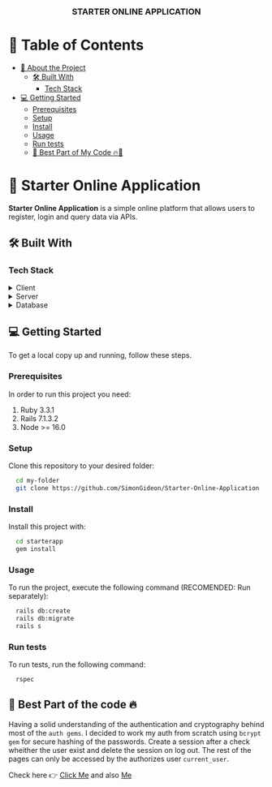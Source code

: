 <a name="readme-top"></a>


<div align="center">
  <br/>

  <h3><b>STARTER ONLINE APPLICATION</b></h3>

</div>

<!-- TABLE OF CONTENTS -->

# 📗 Table of Contents

- [📖 About the Project](#about-project)
  - [🛠 Built With](#built-with)
    - [Tech Stack](#tech-stack)
- [💻 Getting Started](#getting-started)
  - [Prerequisites](#prerequisites)
  - [Setup](#setup)
  - [Install](#install)
  - [Usage](#usage)
  - [Run tests](#run-tests)
  - [🙂 Best Part of My Code 🔥💯](#best-part)

<!-- PROJECT DESCRIPTION -->

# 📖 Starter Online Application <a name="about-project"></a>

**Starter Online Application** is a simple online platform that allows users to register, login and query data via APIs.

## 🛠 Built With <a name="built-with"></a>

### Tech Stack <a name="tech-stack"></a>
<details>
  <summary>Client</summary>
  <ul>
    <li><a href="https://html.com/">HTML</a></li>
    <li><a href="https://css.org/">CSS</a></li>
  </ul>
</details>

<details>
  <summary>Server</summary>
  <ul>
    <li><a href="https://rubyonrails.org/">Ruby on Rails</a></li>
  </ul>
</details>

<details>
<summary>Database</summary>
  <ul>
    <li><a href="https://www.postgresql.org/">PostgreSQL</a></li>
  </ul>
</details>

<!-- GETTING STARTED -->

## 💻 Getting Started <a name="getting-started"></a>
To get a local copy up and running, follow these steps.

### Prerequisites

In order to run this project you need:
<ol>
  <li>Ruby 3.3.1</li>
  <li>Rails 7.1.3.2</li>
  <li>Node >= 16.0</li>
</ol>

### Setup

Clone this repository to your desired folder:

```sh
  cd my-folder
  git clone https://github.com/SimonGideon/Starter-Online-Application
```

### Install

Install this project with:

```sh
  cd starterapp
  gem install
```

### Usage

To run the project, execute the following command (RECOMENDED: Run separately):

```sh
  rails db:create
  rails db:migrate
  rails s
```

### Run tests

To run tests, run the following command:
```sh
  rspec
```
## 🙂 Best Part of the code 🔥 <a name="best-part"></a>
Having a solid understanding of the authentication and cryptography behind most of the `auth gems`. I decided to work my auth from scratch using `bcrypt gem` for secure hashing of the passwords. Create a session after a check wheither the user exist and delete the session on log out. The rest of the pages can only be accessed by the authorizes user `current_user`.

Check here 👉 [Click Me](https://github.com/SimonGideon/Starter-Online-Application/blob/dev/app/models/user.rb#L3-L29) and also [Me](https://github.com/SimonGideon/Starter-Online-Application/blob/dev/app/controllers/sessions_controller.rb#L9-L19)


